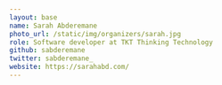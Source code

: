 ```yaml
---
layout: base
name: Sarah Abderemane
photo_url: /static/img/organizers/sarah.jpg
role: Software developer at TKT Thinking Technology
github: sabderemane
twitter: sabderemane_
website: https://sarahabd.com/
---
```

